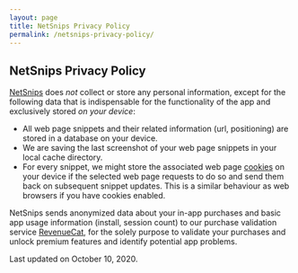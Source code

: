 ```yaml
---
layout: page
title: NetSnips Privacy Policy
permalink: /netsnips-privacy-policy/
---
```


## NetSnips Privacy Policy

[NetSnips](https://itunes.apple.com/us/app/netsnips/id507888242?mt=8) does *not* collect or store any personal information, except for the following data that is indispensable for the functionality of the app and exclusively stored *on your device*:

- All web page snippets and their related information (url, positioning) are stored in a database on your device.
- We are saving the last screenshot of your web page snippets in your local cache directory.
- For every snippet, we might store the associated web page [cookies](http://www.whatarecookies.com) on your device if the selected web page requests to do so and send them back on subsequent snippet updates. This is a similar behaviour as web browsers if you have cookies enabled.

NetSnips sends anonymized data about your in-app purchases and basic app usage information (install, session count) to our purchase validation service [RevenueCat](https://www.revenuecat.com/privacy), for the solely purpose to validate your purchases and unlock premium features and identify potential app problems.

Last updated on October 10, 2020.
